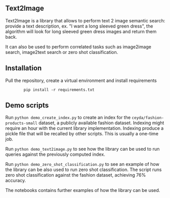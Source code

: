 ## Text2Image

Text2Image is a library that allows to perform text 2 image semantic search: provide a text description, ex. "I want a long sleeved green dress", the algorithm will look for long sleeved green dress images and return them back.

It can also be used to perform correlated tasks such as image2image search, image2text search or zero shot classification.

## Installation 

Pull the repository, create a virtual environment and install requirements

            pip install -r requirements.txt

## Demo scripts

Run `python demo_create_index.py` to create an index for the `ceyda/fashion-products-small` dataset, a publicly available fashion dataset. Indexing might require an hour with the current library implementation. Indexing produce a pickle file that will be recalled by other scripts. This is usually a one-time job.

Run `python demo_text2image.py` to see how the library can be used to run queries against the previously computed index.

Run `python demo_zero_shot_classification.py` to see an example of how the library can be also used to run zero shot classification. The script runs zero shot classification against the fashion dataset, achieving 76% accuracy.

The notebooks contains further examples of how the library can be used.